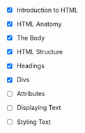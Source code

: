 - [x] Introduction to HTML
- [x] HTML Anatomy
- [x] The Body
- [x] HTML Structure
- [x] Headings
- [x] Divs
- [ ] Attributes
- [ ] Displaying Text
- [ ] Styling Text






